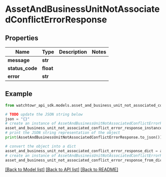 # AssetAndBusinessUnitNotAssociatedConflictErrorResponse


## Properties

Name | Type | Description | Notes
------------ | ------------- | ------------- | -------------
**message** | **str** |  | 
**status_code** | **float** |  | 
**error** | **str** |  | 

## Example

```python
from watchtowr_api_sdk.models.asset_and_business_unit_not_associated_conflict_error_response import AssetAndBusinessUnitNotAssociatedConflictErrorResponse

# TODO update the JSON string below
json = "{}"
# create an instance of AssetAndBusinessUnitNotAssociatedConflictErrorResponse from a JSON string
asset_and_business_unit_not_associated_conflict_error_response_instance = AssetAndBusinessUnitNotAssociatedConflictErrorResponse.from_json(json)
# print the JSON string representation of the object
print(AssetAndBusinessUnitNotAssociatedConflictErrorResponse.to_json())

# convert the object into a dict
asset_and_business_unit_not_associated_conflict_error_response_dict = asset_and_business_unit_not_associated_conflict_error_response_instance.to_dict()
# create an instance of AssetAndBusinessUnitNotAssociatedConflictErrorResponse from a dict
asset_and_business_unit_not_associated_conflict_error_response_from_dict = AssetAndBusinessUnitNotAssociatedConflictErrorResponse.from_dict(asset_and_business_unit_not_associated_conflict_error_response_dict)
```
[[Back to Model list]](../README.md#documentation-for-models) [[Back to API list]](../README.md#documentation-for-api-endpoints) [[Back to README]](../README.md)



